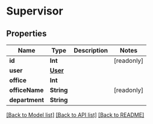 # Supervisor

## Properties
Name | Type | Description | Notes
------------ | ------------- | ------------- | -------------
**id** | **Int** |  | [readonly] 
**user** | [**User**](User.md) |  | 
**office** | **Int** |  | 
**officeName** | **String** |  | [readonly] 
**department** | **String** |  | 

[[Back to Model list]](../README.md#documentation-for-models) [[Back to API list]](../README.md#documentation-for-api-endpoints) [[Back to README]](../README.md)


